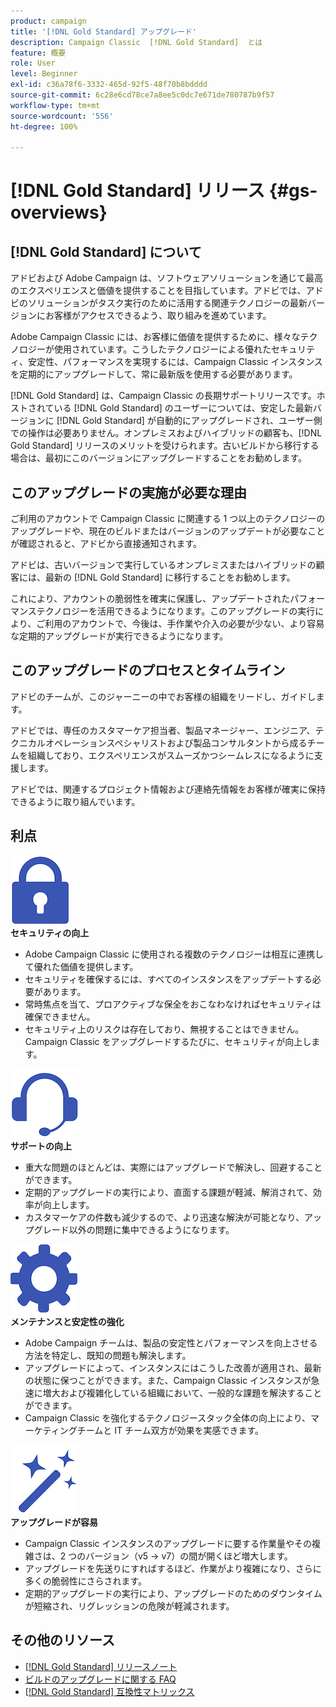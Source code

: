 ```yaml
---
product: campaign
title: '[!DNL Gold Standard] アップグレード'
description: Campaign Classic  [!DNL Gold Standard]  とは
feature: 概要
role: User
level: Beginner
exl-id: c36a78f6-3332-465d-92f5-48f70b8bdddd
source-git-commit: 6c28e6cd78ce7a8ee5c0dc7e671de780787b9f57
workflow-type: tm+mt
source-wordcount: '556'
ht-degree: 100%

---
```


# [!DNL Gold Standard] リリース {#gs-overviews}

## [!DNL Gold Standard] について

アドビおよび Adobe Campaign は、ソフトウェアソリューションを通じて最高のエクスペリエンスと価値を提供することを目指しています。アドビでは、アドビのソリューションがタスク実行のために活用する関連テクノロジーの最新バージョンにお客様がアクセスできるよう、取り組みを進めています。

Adobe Campaign Classic には、お客様に価値を提供するために、様々なテクノロジーが使用されています。こうしたテクノロジーによる優れたセキュリティ、安定性、パフォーマンスを実現するには、Campaign Classic インスタンスを定期的にアップグレードして、常に最新版を使用する必要があります。

[!DNL Gold Standard] は、Campaign Classic の長期サポートリリースです。ホストされている [!DNL Gold Standard] のユーザーについては、安定した最新バージョンに [!DNL Gold Standard] が自動的にアップグレードされ、ユーザー側での操作は必要ありません。オンプレミスおよびハイブリッドの顧客も、[!DNL Gold Standard] リリースのメリットを受けられます。古いビルドから移行する場合は、最初にこのバージョンにアップグレードすることをお勧めします。

## このアップグレードの実施が必要な理由

ご利用のアカウントで Campaign Classic に関連する 1 つ以上のテクノロジーのアップグレードや、現在のビルドまたはバージョンのアップデートが必要なことが確認されると、アドビから直接通知されます。

アドビは、古いバージョンで実行しているオンプレミスまたはハイブリッドの顧客には、最新の [!DNL Gold Standard] に移行することをお勧めします。

これにより、アカウントの脆弱性を確実に保護し、アップデートされたパフォーマンステクノロジーを活用できるようになります。このアップグレードの実行により、ご利用のアカウントで、今後は、手作業や介入の必要が少ない、より容易な定期的アップグレードが実行できるようになります。

## このアップグレードのプロセスとタイムライン

アドビのチームが、このジャーニーの中でお客様の組織をリードし、ガイドします。

アドビでは、専任のカスタマーケア担当者、製品マネージャー、エンジニア、テクニカルオペレーションスペシャリストおよび製品コンサルタントから成るチームを組織しており、エクスペリエンスがスムーズかつシームレスになるように支援します。

アドビでは、関連するプロジェクト情報および連絡先情報をお客様が確実に保持できるように取り組んでいます。

## 利点

<tr>
  <td>
      <img alt="セキュリティ" src="assets/do-not-localize/security.png"/>
    <div>
    <strong>セキュリティの向上</strong>
    </div>
    <ul>
    <li>Adobe Campaign Classic に使用される複数のテクノロジーは相互に連携して優れた価値を提供します。</li>
    <li>セキュリティを確保するには、すべてのインスタンスをアップデートする必要があります。</li>
    <li>常時焦点を当て、プロアクティブな保全をおこなわなければセキュリティは確保できません。</li>
    <li>セキュリティ上のリスクは存在しており、無視することはできません。Campaign Classic をアップグレードするたびに、セキュリティが向上します。</li>
    </ul>
  </td>

<td>
      <img alt="サポート" src="assets/do-not-localize/support.png" />
    <div>
    <strong>サポートの向上</strong>
    </div>
    <ul>
    <li>重大な問題のほとんどは、実際にはアップグレードで解決し、回避することができます。</li>
    <li>定期的アップグレードの実行により、直面する課題が軽減、解消されて、効率が向上します。</li>
    <li>カスタマーケアの件数も減少するので、より迅速な解決が可能となり、アップグレード以外の問題に集中できるようになります。</li>
    </ul>
  </td>
</tr>

<tr>
  <td>
      <img alt="メンテナンス" src="assets/do-not-localize/maintenance.png"/>
    <div>
    <strong>メンテナンスと安定性の強化</strong>
    </div>
    <ul>
    <li>Adobe Campaign チームは、製品の安定性とパフォーマンスを向上させる方法を特定し、既知の問題も解決します。</li>
    <li>アップグレードによって、インスタンスにはこうした改善が適用され、最新の状態に保つことができます。また、Campaign Classic インスタンスが急速に増大および複雑化している組織において、一般的な課題を解決することができます。</li>
    <li>Campaign Classic を強化するテクノロジースタック全体の向上により、マーケティングチームと IT チーム双方が効果を実感できます。</li>
    </ul>
  </td>

<td>
      <img alt="ビルドのアップグレード" src="assets/do-not-localize/upgrades.png" />
    <div>
    <strong>アップグレードが容易</strong>
    </a>
    </div>
    <ul>
    <li>Campaign Classic インスタンスのアップグレードに要する作業量やその複雑さは、2 つのバージョン（v5 -&gt; v7）の間が開くほど増大します。</li>
    <li>アップグレードを先送りにすればするほど、作業がより複雑になり、さらに多くの脆弱性にさらされます。</li>
    <li>定期的アップグレードの実行により、アップグレードのためのダウンタイムが短縮され、リグレッションの危険が軽減されます。</li>
    </ul>
  </td>
</tr>
</table>

## その他のリソース

* [[!DNL Gold Standard] リリースノート](gold-standard.md)
* [ビルドのアップグレードに関する FAQ](../../platform/using/faq-build-upgrade.md)
* [[!DNL Gold Standard] 互換性マトリックス](compatibility-matrix-gs.md)
